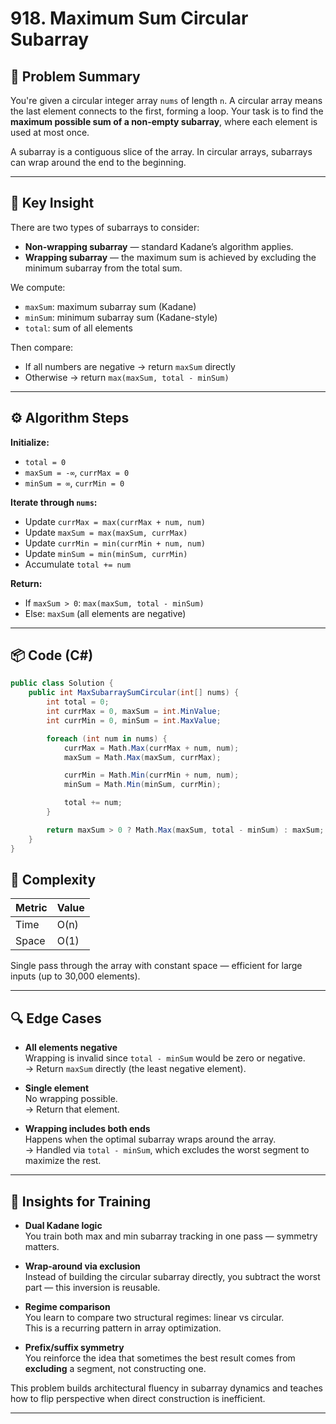 # 918. Maximum Sum Circular Subarray

## 🧠 Problem Summary

You're given a circular integer array `nums` of length `n`. A circular array means the last element connects to the first, forming a loop. Your task is to find the **maximum possible sum of a non-empty subarray**, where each element is used at most once.

A subarray is a contiguous slice of the array. In circular arrays, subarrays can wrap around the end to the beginning.

---

## 📌 Key Insight

There are two types of subarrays to consider:

- **Non-wrapping subarray** — standard Kadane’s algorithm applies.
- **Wrapping subarray** — the maximum sum is achieved by excluding the minimum subarray from the total sum.

We compute:

- `maxSum`: maximum subarray sum (Kadane)
- `minSum`: minimum subarray sum (Kadane-style)
- `total`: sum of all elements

Then compare:

- If all numbers are negative → return `maxSum` directly
- Otherwise → return `max(maxSum, total - minSum)`

---

## ⚙️ Algorithm Steps

**Initialize:**
- `total = 0`
- `maxSum = -∞`, `currMax = 0`
- `minSum = ∞`, `currMin = 0`

**Iterate through `nums`:**
- Update `currMax = max(currMax + num, num)`
- Update `maxSum = max(maxSum, currMax)`
- Update `currMin = min(currMin + num, num)`
- Update `minSum = min(minSum, currMin)`
- Accumulate `total += num`

**Return:**
- If `maxSum > 0`: `max(maxSum, total - minSum)`
- Else: `maxSum` (all elements are negative)

---

## 📦 Code (C#)

```csharp
public class Solution {
    public int MaxSubarraySumCircular(int[] nums) {
        int total = 0;
        int currMax = 0, maxSum = int.MinValue;
        int currMin = 0, minSum = int.MaxValue;

        foreach (int num in nums) {
            currMax = Math.Max(currMax + num, num);
            maxSum = Math.Max(maxSum, currMax);

            currMin = Math.Min(currMin + num, num);
            minSum = Math.Min(minSum, currMin);

            total += num;
        }

        return maxSum > 0 ? Math.Max(maxSum, total - minSum) : maxSum;
    }
}
```


## 🧮 Complexity

| Metric | Value |
|--------|-------|
| Time   | O(n)  |
| Space  | O(1)  |

Single pass through the array with constant space — efficient for large inputs (up to 30,000 elements).

---

## 🔍 Edge Cases

- **All elements negative**  
  Wrapping is invalid since `total - minSum` would be zero or negative.  
  → Return `maxSum` directly (the least negative element).

- **Single element**  
  No wrapping possible.  
  → Return that element.

- **Wrapping includes both ends**  
  Happens when the optimal subarray wraps around the array.  
  → Handled via `total - minSum`, which excludes the worst segment to maximize the rest.

---

## 🧘 Insights for Training

- **Dual Kadane logic**  
  You train both max and min subarray tracking in one pass — symmetry matters.

- **Wrap-around via exclusion**  
  Instead of building the circular subarray directly, you subtract the worst part — this inversion is reusable.

- **Regime comparison**  
  You learn to compare two structural regimes: linear vs circular.  
  This is a recurring pattern in array optimization.

- **Prefix/suffix symmetry**  
  You reinforce the idea that sometimes the best result comes from **excluding** a segment, not constructing one.

This problem builds architectural fluency in subarray dynamics and teaches how to flip perspective when direct construction is inefficient.


---
